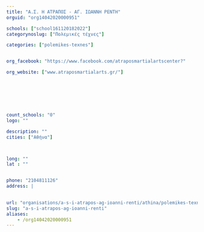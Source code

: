 ```yaml
---
title: "Α.Σ. Η ΑΤΡΑΠΟΣ - ΑΓ. ΙΩΑΝΝΗ ΡΕΝΤΗ"
orguid: "org14042020000951"

schools: ["school161120182022"]
categorynoslug: ["Πολεμικές τέχνες"]

categories: ["polemikes-texnes"]


org_facebook: "https://www.facebook.com/atraposmartialartscenter?"

org_website: ["www.atraposmartialarts.gr/"]







count_schools: "0"
logo: ""

description: ""
cities: ["Αθήνα"]



long: ""
lat : ""


phone: "2104811126"
address: |
    

url: "organisations/a-s-i-atrapos-ag-ioanni-renti/athina/polemikes-texnes"
slug: "a-s-i-atrapos-ag-ioanni-renti"
aliases:
    - /org14042020000951
---
```



